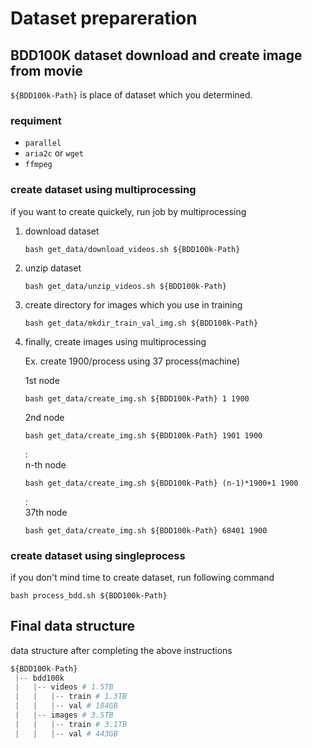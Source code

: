 # Dataset prepareration
## BDD100K dataset download and create image from movie
`${BDD100k-Path}` is place of dataset which you determined.  

### requiment

- `parallel`
- `aria2c` or `wget`
- `ffmpeg`

### create dataset using multiprocessing
if you want to create quickely, run job by multiprocessing  
<!-- (required command `ybatch` or `qsub` for job command)  -->
<!-- https://github.com/rioyokotalab/video-representation-learning/tree/main/scripts -->

1. download dataset

    ```shell
    bash get_data/download_videos.sh ${BDD100k-Path}
    ```

2. unzip dataset

    ```shell
    bash get_data/unzip_videos.sh ${BDD100k-Path}
    ```

3. create directory for images which you use in training

    ```shell
    bash get_data/mkdir_train_val_img.sh ${BDD100k-Path}
    ```

4. finally, create images using multiprocessing

    Ex. create 1900/process using 37 process(machine)

    1st node  
    ```shell
    bash get_data/create_img.sh ${BDD100k-Path} 1 1900
    ```
    2nd node  
    ```shell
    bash get_data/create_img.sh ${BDD100k-Path} 1901 1900
    ```
    :  
    n-th node
    ```shell
    bash get_data/create_img.sh ${BDD100k-Path} (n-1)*1900+1 1900
    ```
    :  
    37th node  
    ```shell
    bash get_data/create_img.sh ${BDD100k-Path} 68401 1900
    ```


  <!-- 1. create job scripts for multiprocessing

      ```shell
      bash job_sh/gen_job_sh/gen_create_trainval_img_job.sh ${BDD100k-Path} 
      ```

  2. run job by using job scripts which you created above command

      ```shell
      bash job_sh/sub_job_sh/train_val_gen_img_job_sub.sh
      ``` -->

### create dataset using singleprocess
if you don't mind time to create dataset, run following command

```shell
bash process_bdd.sh ${BDD100k-Path}
```

## Final data structure
data structure after completing the above instructions

```python
${BDD100k-Path}
 |-- bdd100k
 |   |-- videos # 1.5TB
 |   |   |-- train # 1.3TB
 |   |   |-- val # 184GB
 |   |-- images # 3.5TB
 |   |   |-- train # 3.1TB
 |   |   |-- val # 443GB
```
